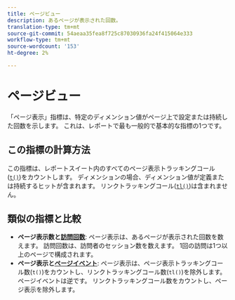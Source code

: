 ```yaml
---
title: ページビュー
description: あるページが表示された回数。
translation-type: tm+mt
source-git-commit: 54aeaa35fea8f725c87030936fa24f415064e333
workflow-type: tm+mt
source-wordcount: '153'
ht-degree: 2%

---
```



# ページビュー

「ページ表示」指標は、特定のディメンション値がページ上で設定または持続した回数を示します。 これは、レポートで最も一般的で基本的な指標の1つです。

## この指標の計算方法

この指標は、レポートスイート内のすべてのページ表示トラッキングコール([`t()`](/help/implement/vars/functions/t-method.md))をカウントします。 ディメンションの場合、ディメンション値が定義または持続するヒットが含まれます。 リンクトラッキングコール([`tl()`](/help/implement/vars/functions/tl-method.md))は含まれません。

## 類似の指標と比較

* **ページ表示数と[訪問回数](visits.md)**: ページ表示は、あるページが表示された回数を数えます。 訪問回数は、訪問者のセッション数を数えます。 1回の訪問は1つ以上のページで構成されます。
* **ページ表示と[ページイベント](page-events.md)**: ページ表示は、ページ表示トラッキングコール数(`t()`)をカウントし、リンクトラッキングコール数(`tl()`)を除外します。 ページイベントは逆です。 リンクトラッキングコール数をカウントし、ページ表示を除外します。